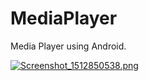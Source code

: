 # MediaPlayer

Media Player using Android.

[![Screenshot_1512850538.png](https://s18.postimg.org/d7jsun4eh/Screenshot_1512850538.png)](https://postimg.org/image/b2zftk2rp/)
